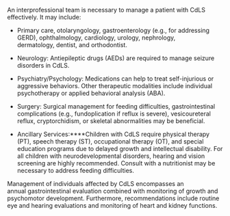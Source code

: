 An interprofessional team is necessary to manage a patient with CdLS effectively. It may include:

- Primary care, otolaryngology, gastroenterology (e.g., for addressing GERD), ophthalmology, cardiology, urology, nephrology, dermatology, dentist, and orthodontist.

- Neurology: Antiepileptic drugs (AEDs) are required to manage seizure disorders in CdLS.

- Psychiatry/Psychology: Medications can help to treat self-injurious or aggressive behaviors. Other therapeutic modalities include individual psychotherapy or applied behavioral analysis (ABA).

- Surgery: Surgical management for feeding difficulties, gastrointestinal complications (e.g., fundoplication if reflux is severe), vesicoureteral reflux, cryptorchidism, or skeletal abnormalities may be beneficial.

- Ancillary Services:****Children with CdLS require physical therapy (PT), speech therapy (ST), occupational therapy (OT), and special education programs due to delayed growth and intellectual disability. For all children with neurodevelopmental disorders, hearing and vision screening are highly recommended. Consult with a nutritionist may be necessary to address feeding difficulties.

Management of individuals affected by CdLS encompasses an annual gastrointestinal evaluation combined with monitoring of growth and psychomotor development. Furthermore, recommendations include routine eye and hearing evaluations and monitoring of heart and kidney functions.